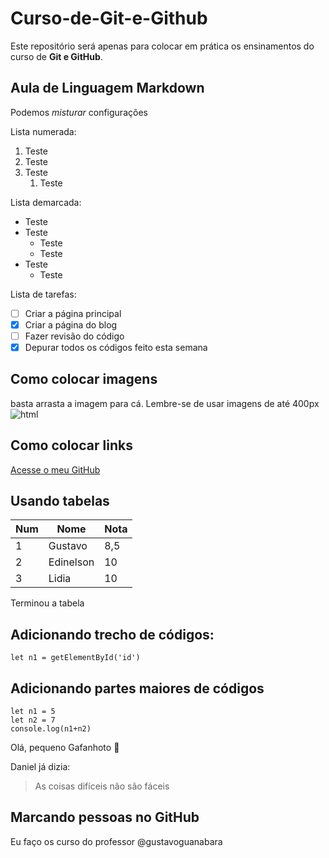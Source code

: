 # Curso-de-Git-e-Github
Este repositório será apenas para colocar em prática os ensinamentos do curso de **Git e GitHub**.

## Aula de Linguagem Markdown
Podemos _*misturar*_ configurações

Lista numerada:

1. Teste
2. Teste
3. Teste
   1. Teste

Lista demarcada:

* Teste
* Teste
   * Teste
   * Teste
* Teste
   * Teste

Lista de tarefas:

- [ ] Criar a página principal
- [x] Criar a página do blog
- [ ] Fazer revisão do código
- [x] Depurar todos os códigos feito esta semana

## Como colocar imagens
basta arrasta a imagem para cá.
Lembre-se de usar imagens de até 400px
![html](https://user-images.githubusercontent.com/100887425/160047027-c39eebd5-dee6-4bca-bce7-4b1304174155.png)

## Como colocar links

[Acesse o meu GitHub](https://github.com/EdinelsonBarros)

## Usando tabelas

Num | Nome | Nota
---|---|---
1|Gustavo| 8,5
2|Edinelson| 10
3|Lidia| 10

Terminou a tabela

## Adicionando trecho de códigos:
`let n1 = getElementById('id')`

Adicionando partes maiores de códigos
---
```
let n1 = 5
let n2 = 7
console.log(n1+n2)
```

Olá, pequeno Gafanhoto 🖖

Daniel já dizia:
>As coisas difíceis
>não são fáceis

## Marcando pessoas no GitHub

Eu faço os curso do professor @gustavoguanabara
